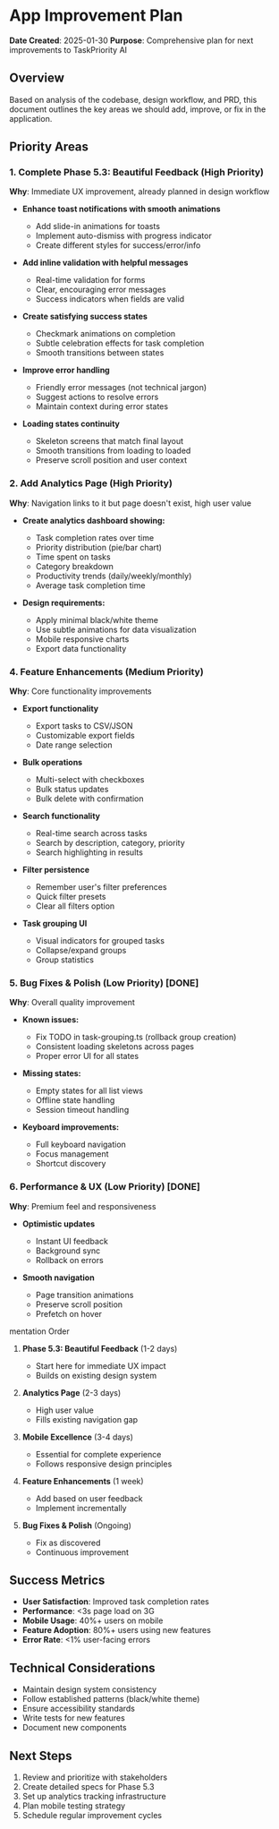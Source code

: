 # App Improvement Plan

**Date Created**: 2025-01-30
**Purpose**: Comprehensive plan for next improvements to TaskPriority AI

## Overview

Based on analysis of the codebase, design workflow, and PRD, this document outlines the key areas we should add, improve, or fix in the application.

## Priority Areas

### 1. **Complete Phase 5.3: Beautiful Feedback** (High Priority)

**Why**: Immediate UX improvement, already planned in design workflow

- **Enhance toast notifications with smooth animations**
  - Add slide-in animations for toasts
  - Implement auto-dismiss with progress indicator
  - Create different styles for success/error/info

- **Add inline validation with helpful messages**
  - Real-time validation for forms
  - Clear, encouraging error messages
  - Success indicators when fields are valid

- **Create satisfying success states**
  - Checkmark animations on completion
  - Subtle celebration effects for task completion
  - Smooth transitions between states

- **Improve error handling**
  - Friendly error messages (not technical jargon)
  - Suggest actions to resolve errors
  - Maintain context during error states

- **Loading states continuity**
  - Skeleton screens that match final layout
  - Smooth transitions from loading to loaded
  - Preserve scroll position and user context

### 2. **Add Analytics Page** (High Priority)

**Why**: Navigation links to it but page doesn't exist, high user value

- **Create analytics dashboard showing:**
  - Task completion rates over time
  - Priority distribution (pie/bar chart)
  - Time spent on tasks
  - Category breakdown
  - Productivity trends (daily/weekly/monthly)
  - Average task completion time

- **Design requirements:**
  - Apply minimal black/white theme
  - Use subtle animations for data visualization
  - Mobile responsive charts
  - Export data functionality

### 4. **Feature Enhancements** (Medium Priority)

**Why**: Core functionality improvements

- **Export functionality**
  - Export tasks to CSV/JSON
  - Customizable export fields
  - Date range selection

- **Bulk operations**
  - Multi-select with checkboxes
  - Bulk status updates
  - Bulk delete with confirmation

- **Search functionality**
  - Real-time search across tasks
  - Search by description, category, priority
  - Search highlighting in results

- **Filter persistence**
  - Remember user's filter preferences
  - Quick filter presets
  - Clear all filters option

- **Task grouping UI**
  - Visual indicators for grouped tasks
  - Collapse/expand groups
  - Group statistics

### 5. **Bug Fixes & Polish** (Low Priority) [DONE]

**Why**: Overall quality improvement

- **Known issues:**
  - Fix TODO in task-grouping.ts (rollback group creation)
  - Consistent loading skeletons across pages
  - Proper error UI for all states

- **Missing states:**
  - Empty states for all list views
  - Offline state handling
  - Session timeout handling

- **Keyboard improvements:**
  - Full keyboard navigation
  - Focus management
  - Shortcut discovery

### 6. **Performance & UX** (Low Priority) [DONE]

**Why**: Premium feel and responsiveness

- **Optimistic updates**
  - Instant UI feedback
  - Background sync
  - Rollback on errors

- **Smooth navigation**
  - Page transition animations
  - Preserve scroll position
  - Prefetch on hover

mentation Order

1. **Phase 5.3: Beautiful Feedback** (1-2 days)
   - Start here for immediate UX impact
   - Builds on existing design system

2. **Analytics Page** (2-3 days)
   - High user value
   - Fills existing navigation gap

3. **Mobile Excellence** (3-4 days)
   - Essential for complete experience
   - Follows responsive design principles

4. **Feature Enhancements** (1 week)
   - Add based on user feedback
   - Implement incrementally

5. **Bug Fixes & Polish** (Ongoing)
   - Fix as discovered
   - Continuous improvement

## Success Metrics

- **User Satisfaction**: Improved task completion rates
- **Performance**: <3s page load on 3G
- **Mobile Usage**: 40%+ users on mobile
- **Feature Adoption**: 80%+ users using new features
- **Error Rate**: <1% user-facing errors

## Technical Considerations

- Maintain design system consistency
- Follow established patterns (black/white theme)
- Ensure accessibility standards
- Write tests for new features
- Document new components

## Next Steps

1. Review and prioritize with stakeholders
2. Create detailed specs for Phase 5.3
3. Set up analytics tracking infrastructure
4. Plan mobile testing strategy
5. Schedule regular improvement cycles

